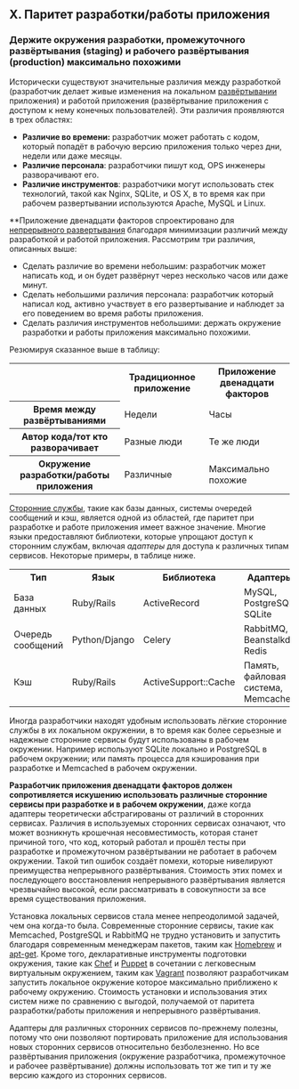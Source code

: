 ## X. Паритет разработки/работы приложения
### Держите окружения разработки, промежуточного развёртывания (staging) и рабочего развёртывания (production) максимально похожими

Исторически существуют значительные различия между разработкой (разработчик делает живые изменения на локальном [развёртывании](./codebase) приложения) и работой приложения (развёртывание приложения с доступом к нему конечных пользователей). Эти различия проявляются в трех областях:

* **Различие во времени:** разработчик может работать с кодом, который попадёт в рабочую версию приложения только через дни, недели или даже месяцы.
* **Различие персонала**: разработчики пишут код, OPS инженеры разворачивают его.
* **Различие инструментов**: разработчики могут использовать стек технологий, такой как Nginx, SQLite, и OS X, в то время как при рабочем развертывании используются Apache, MySQL и Linux.

**Приложение двенадцати факторов спроектировано для [непрерывного развертывания](http://www.avc.com/a_vc/2011/02/continuous-deployment.html) благодаря минимизации различий между разработкой и работой приложения. Рассмотрим три различия, описанных выше:

* Сделать различие во времени небольшим: разработчик может написать код, и он будет развёрнут через несколько часов или даже минут.
* Сделать небольшими различия персонала: разработчик который написал код, активно участвует в его развертывание и наблюдет за его поведением во время работы приложения.
* Сделать различия инструментов небольшими: держать окружение разработки и работы приложения максимально похожими.

Резюмируя сказанное выше в таблицу:

<table>
  <tr>
    <th></th>
    <th>Традиционное приложение</th>
    <th>Приложение двенадцати факторов</th>
  </tr>
  <tr>
    <th>Время между развёртываниями</th>
    <td>Недели</td>
    <td>Часы</td>
  </tr>
  <tr>
    <th>Автор кода/тот кто разворачивает</th>
    <td>Разные люди</td>
    <td>Те же люди</td>
  </tr>
  <tr>
    <th>Окружение разработки/работы приложения</th>
    <td>Различные</td>
    <td>Максимально похожие</td>
  </tr>
</table>

[Сторонние службы](./backing-services), такие как базы данных, системы очередей сообщений и кэш, является одной из областей, где паритет при разработке и работе приложения имеет важное значение. Многие языки предоставляют библиотеки, которые упрощают доступ к сторонним службам, включая *адаптеры* для доступа к различных типам сервисов. Некоторые примеры, в таблице ниже.

<table>
  <tr>
    <th>Тип</th>
    <th>Язык</th>
    <th>Библиотека</th>
    <th>Адаптеры</th>
  </tr>
  <tr>
    <td>База данных</td>
    <td>Ruby/Rails</td>
    <td>ActiveRecord</td>
    <td>MySQL, PostgreSQL, SQLite</td>
  </tr>
  <tr>
    <td>Очередь сообщений</td>
    <td>Python/Django</td>
    <td>Celery</td>
    <td>RabbitMQ, Beanstalkd, Redis</td>
  </tr>
  <tr>
    <td>Кэш</td>
    <td>Ruby/Rails</td>
    <td>ActiveSupport::Cache</td>
    <td>Память, файловая система, Memcached</td>
  </tr>
</table>

Иногда разработчики находят удобным использовать лёгкие сторонние службы в их локальном окружении, в то время как более серьезные и надежные сторонние сервисы будут использованы в рабочем окружении. Например используют SQLite локально и PostgreSQL в рабочем окружении; или память процесса для кэширования при разработке и Memcached в рабочем окружении.

**Разработчик приложения двенадцати факторов должен сопротивляется искушению использовать различные сторонние сервисы при разработке и в рабочем окружении**, даже когда адаптеры теоретически абстрагированы от различий в сторонних сервисах. Различия в используемых сторонних сервисах означают, что может возникнуть крошечная несовместимость, которая станет причиной того, что код, который работал и прошёл тесты при разработке и промежуточном развёртывании не работает в рабочем окружении. Такой тип ошибок создаёт помехи, которые нивелируют преимущества непрерывного развёртывания. Стоимость этих помех и последующего восстановления непрерывного развёртывания является чрезвычайно высокой, если рассматривать в совокупности за все время существования приложения.

Установка локальных сервисов стала менее непреодолимой задачей, чем она когда-то была. Современные сторонние сервисы, такие как Memcached, PostgreSQL и RabbitMQ не трудно установить и запустить благодаря современным менеджерам пакетов, таким как [Homebrew](http://mxcl.github.com/homebrew/) и [apt-get](https://help.ubuntu.com/community/AptGet/Howto). Кроме того, декларативные инструменты подготовки окружения, такие как [Chef](http://www.opscode.com/chef/) и [Puppet](http://docs.puppetlabs.com/) в сочетании с легковесным виртуальным окружением, таким как [Vagrant](http://vagrantup.com/) позволяют разработчикам запустить локальное окружение которое максимально приближено к рабочему окружению. Стоимость установки и использования этих систем ниже по сравнению с выгодой, получаемой от паритета разработки/работы приложения и непрерывного развёртывания.

Адаптеры для различных сторонних сервисов по-прежнему полезны, потому что они позволяют портировать приложение для использования новых сторонних сервисов относительно безболезненно. Но все развёртывания приложения (окружение разработчика, промежуточное и рабочее развёртывание) должны использовать тот же тип и ту же версию каждого из сторонних сервисов.
